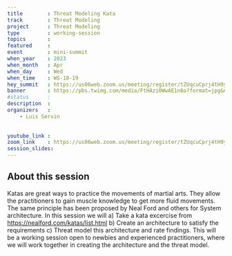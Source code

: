 ```yaml
---
title        : Threat Modeling Kata
track        : Threat Modeling
project      : Threat Modeling
type         : working-session
topics       : 
featured     :
event        : mini-summit
when_year    : 2023
when_month   : Apr
when_day     : Wed
when_time    : WS-18-19
hey_summit   : https://us06web.zoom.us/meeting/register/tZUqcuCprj4tH9yRnYyJJvgd6ifx-mOZuGSQ
banner       : https://pbs.twimg.com/media/FtHAzi0WwAE1n6o?format=jpg&name=medium
#status      : 
description  :
organizers   :
    - Luis Servin
 
 
youtube_link : 
zoom_link    : https://us06web.zoom.us/meeting/register/tZUqcuCprj4tH9yRnYyJJvgd6ifx-mOZuGSQ
session_slides:
---
```




## About this session
Katas are great ways to practice the movements of martial arts. They allow the practitioners to gain muscle knowledge to get more fluid movements. The same principle has been proposed by Neal Ford and others for System architecture. 
In this session we will 
a) Take a kata excercise from https://nealford.com/katas/list.html
b) Create an architecture to satisfy the requirements
c) Threat model this architecture and rate findings.
This will be a working session open to newbies and experienced practitioners, where we will work together  in creating the architecture and the threat model.

